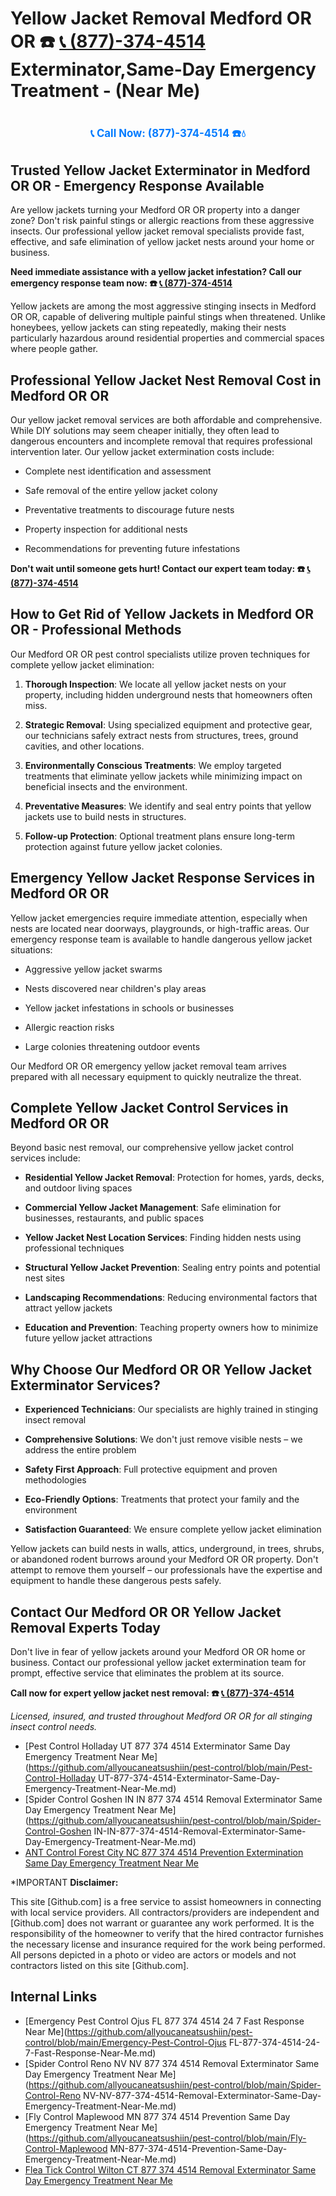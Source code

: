 # Yellow Jacket Removal Medford OR OR ☎️ [📞 (877)-374-4514](https://pest-control-4514.netlify.app) Exterminator,Same-Day Emergency Treatment - (Near Me)
# 

<p align="center" style="font-size: 1.2em; font-weight: bold; margin: 20px 0;">
  <a href="https://pest-control-4514.netlify.app" target="_blank" style="color: #007BFF; text-decoration: none;">📞 Call Now: (877)-374-4514 ☎️💧</a>
</p>

## Trusted Yellow Jacket Exterminator in Medford OR OR - Emergency Response Available

Are yellow jackets turning your Medford OR OR property into a danger zone? Don't risk painful stings or allergic reactions from these aggressive insects. Our professional yellow jacket removal specialists provide fast, effective, and safe elimination of yellow jacket nests around your home or business.

**Need immediate assistance with a yellow jacket infestation? Call our emergency response team now: ☎️ [📞 (877)-374-4514](https://pest-control-4514.netlify.app)**

Yellow jackets are among the most aggressive stinging insects in Medford OR OR, capable of delivering multiple painful stings when threatened. Unlike honeybees, yellow jackets can sting repeatedly, making their nests particularly hazardous around residential properties and commercial spaces where people gather.

## Professional Yellow Jacket Nest Removal Cost in Medford OR OR

Our yellow jacket removal services are both affordable and comprehensive. While DIY solutions may seem cheaper initially, they often lead to dangerous encounters and incomplete removal that requires professional intervention later. Our yellow jacket extermination costs include:

- Complete nest identification and assessment

- Safe removal of the entire yellow jacket colony

- Preventative treatments to discourage future nests

- Property inspection for additional nests

- Recommendations for preventing future infestations

**Don't wait until someone gets hurt! Contact our expert team today: ☎️ [📞 (877)-374-4514](https://pest-control-4514.netlify.app)**

## How to Get Rid of Yellow Jackets in Medford OR OR - Professional Methods

Our Medford OR OR pest control specialists utilize proven techniques for complete yellow jacket elimination:

1. **Thorough Inspection**: We locate all yellow jacket nests on your property, including hidden underground nests that homeowners often miss.

2. **Strategic Removal**: Using specialized equipment and protective gear, our technicians safely extract nests from structures, trees, ground cavities, and other locations.

3. **Environmentally Conscious Treatments**: We employ targeted treatments that eliminate yellow jackets while minimizing impact on beneficial insects and the environment.

4. **Preventative Measures**: We identify and seal entry points that yellow jackets use to build nests in structures.

5. **Follow-up Protection**: Optional treatment plans ensure long-term protection against future yellow jacket colonies.

## Emergency Yellow Jacket Response Services in Medford OR OR

Yellow jacket emergencies require immediate attention, especially when nests are located near doorways, playgrounds, or high-traffic areas. Our emergency response team is available to handle dangerous yellow jacket situations:

- Aggressive yellow jacket swarms

- Nests discovered near children's play areas

- Yellow jacket infestations in schools or businesses

- Allergic reaction risks

- Large colonies threatening outdoor events

Our Medford OR OR emergency yellow jacket removal team arrives prepared with all necessary equipment to quickly neutralize the threat.

## Complete Yellow Jacket Control Services in Medford OR OR

Beyond basic nest removal, our comprehensive yellow jacket control services include:

- **Residential Yellow Jacket Removal**: Protection for homes, yards, decks, and outdoor living spaces

- **Commercial Yellow Jacket Management**: Safe elimination for businesses, restaurants, and public spaces

- **Yellow Jacket Nest Location Services**: Finding hidden nests using professional techniques

- **Structural Yellow Jacket Prevention**: Sealing entry points and potential nest sites

- **Landscaping Recommendations**: Reducing environmental factors that attract yellow jackets

- **Education and Prevention**: Teaching property owners how to minimize future yellow jacket attractions

## Why Choose Our Medford OR OR Yellow Jacket Exterminator Services?

- **Experienced Technicians**: Our specialists are highly trained in stinging insect removal

- **Comprehensive Solutions**: We don't just remove visible nests – we address the entire problem

- **Safety First Approach**: Full protective equipment and proven methodologies

- **Eco-Friendly Options**: Treatments that protect your family and the environment

- **Satisfaction Guaranteed**: We ensure complete yellow jacket elimination

Yellow jackets can build nests in walls, attics, underground, in trees, shrubs, or abandoned rodent burrows around your Medford OR OR property. Don't attempt to remove them yourself – our professionals have the expertise and equipment to handle these dangerous pests safely.

## Contact Our Medford OR OR Yellow Jacket Removal Experts Today

Don't live in fear of yellow jackets around your Medford OR OR home or business. Contact our professional yellow jacket extermination team for prompt, effective service that eliminates the problem at its source.

**Call now for expert yellow jacket nest removal: ☎️ [📞 (877)-374-4514](https://pest-control-4514.netlify.app)**

*Licensed, insured, and trusted throughout Medford OR OR for all stinging insect control needs.*


- [Pest Control Holladay UT 877 374 4514 Exterminator Same Day Emergency Treatment Near Me](https://github.com/allyoucaneatsushiin/pest-control/blob/main/Pest-Control-Holladay UT-877-374-4514-Exterminator-Same-Day-Emergency-Treatment-Near-Me.md)
- [Spider Control Goshen IN IN 877 374 4514 Removal Exterminator Same Day Emergency Treatment Near Me](https://github.com/allyoucaneatsushiin/pest-control/blob/main/Spider-Control-Goshen IN-IN-877-374-4514-Removal-Exterminator-Same-Day-Emergency-Treatment-Near-Me.md)
- [ANT Control Forest City NC 877 374 4514 Prevention Extermination Same Day Emergency Treatment Near Me](https://github.com/allyoucaneatsushiin/pest-control/blob/main/ANT-Control-Forest-City-877-374-4514-Prevention-Extermination-Same-Day-Emergency-Treatment-Near-Me.md)


*IMPORTANT **Disclaimer:**  

This site [Github.com] is a free service to assist homeowners in connecting with local service providers. All contractors/providers are independent and [Github.com] does not warrant or guarantee any work performed. It is the responsibility of the homeowner to verify that the hired contractor furnishes the necessary license and insurance required for the work being performed. All persons depicted in a photo or video are actors or models and not contractors listed on this site [Github.com].


## Internal Links
- [Emergency Pest Control Ojus FL 877 374 4514 24 7 Fast Response Near Me](https://github.com/allyoucaneatsushiin/pest-control/blob/main/Emergency-Pest-Control-Ojus FL-877-374-4514-24-7-Fast-Response-Near-Me.md)
- [Spider Control Reno NV NV 877 374 4514 Removal Exterminator Same Day Emergency Treatment Near Me](https://github.com/allyoucaneatsushiin/pest-control/blob/main/Spider-Control-Reno NV-NV-877-374-4514-Removal-Exterminator-Same-Day-Emergency-Treatment-Near-Me.md)
- [Fly Control Maplewood MN 877 374 4514 Prevention Same Day Emergency Treatment Near Me](https://github.com/allyoucaneatsushiin/pest-control/blob/main/Fly-Control-Maplewood MN-877-374-4514-Prevention-Same-Day-Emergency-Treatment-Near-Me.md)
- [Flea Tick Control Wilton CT 877 374 4514 Removal Exterminator Same Day Emergency Treatment Near Me](https://github.com/allyoucaneatsushiin/pest-control/blob/main/Flea-Tick-Control-Wilton-CT-877-374-4514-Removal-Exterminator-Same-Day-Emergency-Treatment-Near-Me.md)
